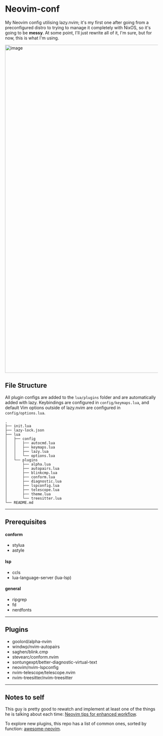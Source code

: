 # **Neovim-conf**
My Neovim config utilising lazy.nvim; it's my first one after going from a preconfigured distro to trying to manage it completely with NixOS, so it's going to be **messy**. At some point, I'll just rewrite all of it, I'm sure, but for now, this is what I'm using.


<img width="1919" height="1079" alt="image" src="https://github.com/user-attachments/assets/a2945326-6921-4f08-9e00-52fe86ec6f2b" />


## **File Structure**
All plugin configs are added to the `lua/plugins` folder and are automatically added with lazy. Keybindings are configured in `config/keymaps.lua`, and default Vim options outside of lazy.nvim are configured in `config/options.lua`.

```
.
├── init.lua
├── lazy-lock.json
├── lua
│   ├── config
│   │   ├── autocmd.lua
│   │   ├── keymaps.lua
│   │   ├── lazy.lua
│   │   └── options.lua
│   └── plugins
│       ├── alpha.lua
│       ├── autopairs.lua
│       ├── blinkcmp.lua
│       ├── conform.lua
│       ├── diagnostic.lua
│       ├── lspconfig.lua
│       ├── telescope.lua
│       ├── theme.lua
│       └── treesitter.lua
└── README.md

```
---
## **Prerequisites**
#### **conform**
- stylua
- astyle

#### **lsp**
- ccls
- lua-language-server (lua-lsp)

#### **general**
- ripgrep
- fd
- nerdfonts

---
## **Plugins**
- goolord/alpha-nvim
- windwp/nvim-autopairs
- saghen/blink.cmp
- stevearc/conform.nvim
- sontungexpt/better-diagnostic-virtual-text
- neovim/nvim-lspconfig
- nvim-telescope/telescope.nvim
- nvim-treesitter/nvim-treesitter

---
## **Notes to self**
This guy is pretty good to rewatch and implement at least one of the things he is talking about each time: [Neovim tips for enhanced workflow](https://www.youtube.com/watch?v=LaIa1tQFOSY&t=303s). 

To explore new plugins, this repo has a list of common ones, sorted by function: [awesome-neovim](https://github.com/rockerBOO/awesome-neovim).
